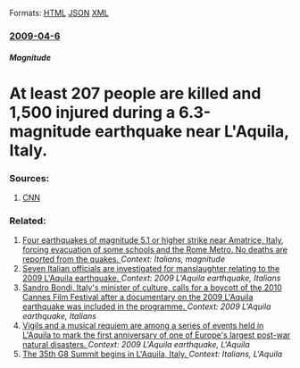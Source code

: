 
Formats: [HTML](/news/2009/04/6/at-least-207-people-are-killed-and-1-500-injured-during-a-6-3-magnitude-earthquake-near-l-aquila-italy.html)  [JSON](/news/2009/04/6/at-least-207-people-are-killed-and-1-500-injured-during-a-6-3-magnitude-earthquake-near-l-aquila-italy.json)  [XML](/news/2009/04/6/at-least-207-people-are-killed-and-1-500-injured-during-a-6-3-magnitude-earthquake-near-l-aquila-italy.xml)  

### [2009-04-6](/news/2009/04/6/index.md)

##### Magnitude
#  At least 207 people are killed and 1,500 injured during a 6.3-magnitude earthquake near L'Aquila, Italy. 




### Sources:

1. [CNN](http://edition.cnn.com/2009/WORLD/europe/04/06/italy.quake/index.html)

### Related:

1. [Four earthquakes of magnitude 5.1 or higher strike near Amatrice, Italy, forcing evacuation of some schools and the Rome Metro. No deaths are reported from the quakes. ](/news/2017/01/18/four-earthquakes-of-magnitude-5-1-or-higher-strike-near-amatrice-italy-forcing-evacuation-of-some-schools-and-the-rome-metro-no-deaths-ar.md) _Context: Italians, magnitude_
2. [Seven Italian officials are investigated for manslaughter relating to the 2009 L'Aquila earthquake. ](/news/2010/06/4/seven-italian-officials-are-investigated-for-manslaughter-relating-to-the-2009-l-aquila-earthquake.md) _Context: 2009 L'Aquila earthquake, Italians_
3. [Sandro Bondi, Italy's minister of culture, calls for a boycott of the 2010 Cannes Film Festival after a documentary on the 2009 L'Aquila earthquake was included in the programme. ](/news/2010/05/9/sandro-bondi-italy-s-minister-of-culture-calls-for-a-boycott-of-the-2010-cannes-film-festival-after-a-documentary-on-the-2009-l-aquila-ear.md) _Context: 2009 L'Aquila earthquake, Italians_
4. [Vigils and a musical requiem are among a series of events held in L'Aquila to mark the first anniversary of one of Europe's largest post-war natural disasters. ](/news/2010/04/6/vigils-and-a-musical-requiem-are-among-a-series-of-events-held-in-l-aquila-to-mark-the-first-anniversary-of-one-of-europe-s-largest-post-war.md) _Context: 2009 L'Aquila earthquake, L'Aquila_
5. [ The 35th G8 Summit begins in L'Aquila, Italy. ](/news/2009/07/8/the-35th-g8-summit-begins-in-l-aquila-italy.md) _Context: Italians, L'Aquila_
